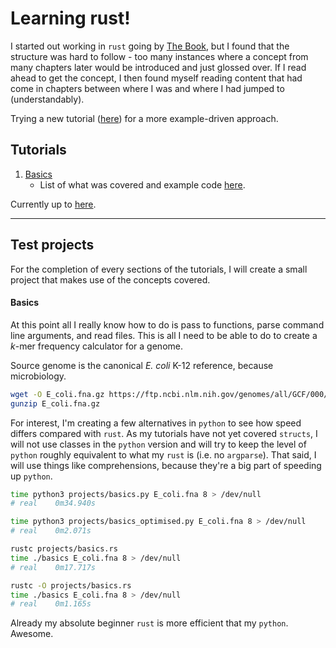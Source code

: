 # Learning rust!

I started out working in `rust` going by [The Book](https://doc.rust-lang.org/book/), but I found that the structure was hard to follow - too many instances where a concept from many chapters later would be introduced and just glossed over. If I read ahead to get the concept, I then found myself reading content that had come in chapters between where I was and where I had jumped to (understandably).

Trying a new tutorial ([here](https://stevedonovan.github.io/rust-gentle-intro/)) for a more example-driven approach.

## Tutorials

1. [Basics](https://stevedonovan.github.io/rust-gentle-intro/1-basics.html)
   * List of what was covered and example code [here](docs/1.basics.md).

Currently up to [here](https://stevedonovan.github.io/rust-gentle-intro/2-structs-enums-lifetimes.html).

---

## Test projects

For the completion of every sections of the tutorials, I will create a small project that makes use of the concepts covered.

#### Basics

At this point all I really know how to do is pass to functions, parse command line arguments, and read files. This is all I need to be able to do to create a *k*-mer frequency calculator for a genome.

Source genome is the canonical *E. coli* K-12 reference, because microbiology.

```bash
wget -O E_coli.fna.gz https://ftp.ncbi.nlm.nih.gov/genomes/all/GCF/000/005/845/GCF_000005845.2_ASM584v2/GCF_000005845.2_ASM584v2_genomic.fna.gz
gunzip E_coli.fna.gz
```

For interest, I'm creating a few alternatives in `python` to see how speed differs compared with `rust`. As my tutorials have not yet covered `structs`, I will not use classes in the `python` version and will try to keep the level of `python` roughly equivalent to what my `rust` is (i.e. no `argparse`). That said, I will use things like comprehensions, because they're a big part of speeding up `python`.

```bash
time python3 projects/basics.py E_coli.fna 8 > /dev/null
# real    0m34.940s

time python3 projects/basics_optimised.py E_coli.fna 8 > /dev/null
# real    0m2.071s

rustc projects/basics.rs
time ./basics E_coli.fna 8 > /dev/null
# real    0m17.717s

rustc -O projects/basics.rs
time ./basics E_coli.fna 8 > /dev/null
# real    0m1.165s
```

Already my absolute beginner `rust` is more efficient that my `python`. Awesome.
